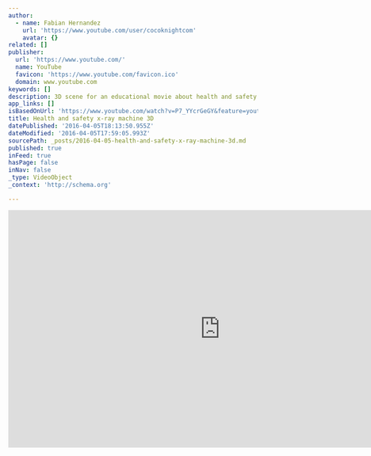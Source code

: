 ```yaml
---
author:
  - name: Fabian Hernandez
    url: 'https://www.youtube.com/user/cocoknightcom'
    avatar: {}
related: []
publisher:
  url: 'https://www.youtube.com/'
  name: YouTube
  favicon: 'https://www.youtube.com/favicon.ico'
  domain: www.youtube.com
keywords: []
description: 3D scene for an educational movie about health and safety
app_links: []
isBasedOnUrl: 'https://www.youtube.com/watch?v=P7_YYcrGeGY&feature=youtu.be'
title: Health and safety x-ray machine 3D
datePublished: '2016-04-05T18:13:50.955Z'
dateModified: '2016-04-05T17:59:05.993Z'
sourcePath: _posts/2016-04-05-health-and-safety-x-ray-machine-3d.md
published: true
inFeed: true
hasPage: false
inNav: false
_type: VideoObject
_context: 'http://schema.org'

---
```

<iframe src="https://cdn.embedly.com/widgets/media.html?url=https%3A%2F%2Fwww.youtube.com%2Fwatch%3Fv%3DP7_YYcrGeGY%26feature%3Dyoutu.be&amp;src=https%3A%2F%2Fwww.youtube.com%2Fembed%2FP7_YYcrGeGY%3Ffeature%3Doembed&amp;type=text%2Fhtml&amp;key=b7d04c9b404c499eba89ee7072e1c4f7&amp;schema=youtube" width="854" height="480" scrolling="no" frameborder="0" allowfullscreen="allowfullscreen" style=""></iframe>